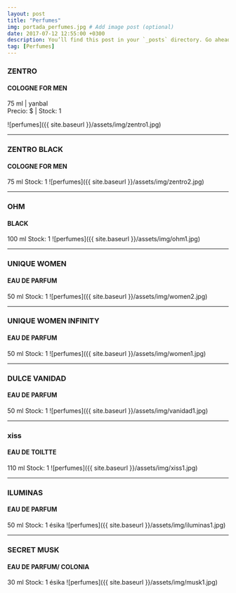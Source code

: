 ```yaml
---
layout: post
title: "Perfumes"
img: portada_perfumes.jpg # Add image post (optional)
date: 2017-07-12 12:55:00 +0300
description: You’ll find this post in your `_posts` directory. Go ahead and edit it and re-build the site to see your changes. # Add post description (optional)
tag: [Perfumes]
---
```

### ZENTRO  
#### COLOGNE FOR MEN
75 ml | yanbal   
Precio: $  | Stock: 1

![perfumes]({{ site.baseurl }}/assets/img/zentro1.jpg)
* * *
### ZENTRO BLACK  
#### COLOGNE FOR MEN
75 ml 
Stock: 1
![perfumes]({{ site.baseurl }}/assets/img/zentro2.jpg)
* * *
### OHM  
#### BLACK
100 ml 
Stock: 1
![perfumes]({{ site.baseurl }}/assets/img/ohm1.jpg)
* * *
### UNIQUE WOMEN 
#### EAU DE PARFUM
50 ml 
Stock: 1
![perfumes]({{ site.baseurl }}/assets/img/women2.jpg)
* * *
### UNIQUE WOMEN INFINITY
#### EAU DE PARFUM
50 ml 
Stock: 1
![perfumes]({{ site.baseurl }}/assets/img/women1.jpg)
* * *
### DULCE VANIDAD
#### EAU DE PARFUM
50 ml 
Stock: 1
![perfumes]({{ site.baseurl }}/assets/img/vanidad1.jpg)
* * *
### xiss
#### EAU DE TOILTTE
110 ml 
Stock: 1
![perfumes]({{ site.baseurl }}/assets/img/xiss1.jpg)
* * *
### ILUMINAS
#### EAU DE PARFUM
50 ml 
Stock: 1
ésika
![perfumes]({{ site.baseurl }}/assets/img/iluminas1.jpg)
* * *
### SECRET MUSK
#### EAU DE PARFUM/ COLONIA 
30 ml 
Stock: 1
ésika
![perfumes]({{ site.baseurl }}/assets/img/musk1.jpg)




